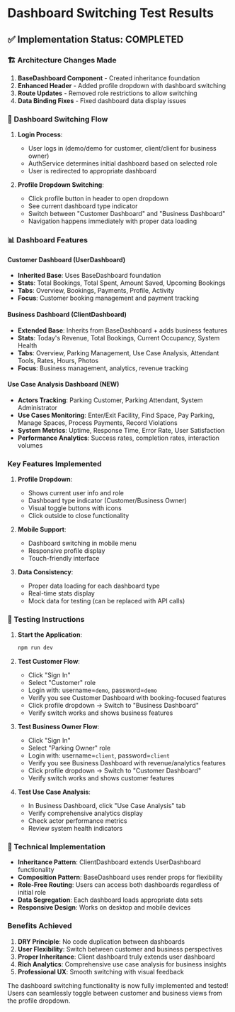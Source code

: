 # Dashboard Switching Test Results

## ✅ Implementation Status: COMPLETED

### 🏗️ Architecture Changes Made

1. **BaseDashboard Component** - Created inheritance foundation
2. **Enhanced Header** - Added profile dropdown with dashboard switching
3. **Route Updates** - Removed role restrictions to allow switching
4. **Data Binding Fixes** - Fixed dashboard data display issues

### 🔄 Dashboard Switching Flow

1. **Login Process**:
   - User logs in (demo/demo for customer, client/client for business owner)
   - AuthService determines initial dashboard based on selected role
   - User is redirected to appropriate dashboard

2. **Profile Dropdown Switching**:
   - Click profile button in header to open dropdown
   - See current dashboard type indicator
   - Switch between "Customer Dashboard" and "Business Dashboard"
   - Navigation happens immediately with proper data loading

### 📊 Dashboard Features

#### Customer Dashboard (UserDashboard)
- **Inherited Base**: Uses BaseDashboard foundation
- **Stats**: Total Bookings, Total Spent, Amount Saved, Upcoming Bookings
- **Tabs**: Overview, Bookings, Payments, Profile, Activity
- **Focus**: Customer booking management and payment tracking

#### Business Dashboard (ClientDashboard) 
- **Extended Base**: Inherits from BaseDashboard + adds business features
- **Stats**: Today's Revenue, Total Bookings, Current Occupancy, System Health
- **Tabs**: Overview, Parking Management, Use Case Analysis, Attendant Tools, Rates, Hours, Photos
- **Focus**: Business management, analytics, revenue tracking

#### Use Case Analysis Dashboard (NEW)
- **Actors Tracking**: Parking Customer, Parking Attendant, System Administrator
- **Use Cases Monitoring**: Enter/Exit Facility, Find Space, Pay Parking, Manage Spaces, Process Payments, Record Violations
- **System Metrics**: Uptime, Response Time, Error Rate, User Satisfaction
- **Performance Analytics**: Success rates, completion rates, interaction volumes

###  Key Features Implemented

1. **Profile Dropdown**:
   - Shows current user info and role
   - Dashboard type indicator (Customer/Business Owner)
   - Visual toggle buttons with icons
   - Click outside to close functionality

2. **Mobile Support**:
   - Dashboard switching in mobile menu
   - Responsive profile display
   - Touch-friendly interface

3. **Data Consistency**:
   - Proper data loading for each dashboard type
   - Real-time stats display
   - Mock data for testing (can be replaced with API calls)

### 🧪 Testing Instructions

1. **Start the Application**:
   ```bash
   npm run dev
   ```

2. **Test Customer Flow**:
   - Click "Sign In" 
   - Select "Customer" role
   - Login with: username=`demo`, password=`demo`
   - Verify you see Customer Dashboard with booking-focused features
   - Click profile dropdown → Switch to "Business Dashboard"
   - Verify switch works and shows business features

3. **Test Business Owner Flow**:
   - Click "Sign In"
   - Select "Parking Owner" role  
   - Login with: username=`client`, password=`client`
   - Verify you see Business Dashboard with revenue/analytics features
   - Click profile dropdown → Switch to "Customer Dashboard"
   - Verify switch works and shows customer features

4. **Test Use Case Analysis**:
   - In Business Dashboard, click "Use Case Analysis" tab
   - Verify comprehensive analytics display
   - Check actor performance metrics
   - Review system health indicators

### 🔧 Technical Implementation

- **Inheritance Pattern**: ClientDashboard extends UserDashboard functionality
- **Composition Pattern**: BaseDashboard uses render props for flexibility
- **Role-Free Routing**: Users can access both dashboards regardless of initial role
- **Data Segregation**: Each dashboard loads appropriate data sets
- **Responsive Design**: Works on desktop and mobile devices

###  Benefits Achieved

1. **DRY Principle**: No code duplication between dashboards
2. **User Flexibility**: Switch between customer and business perspectives
3. **Proper Inheritance**: Client dashboard truly extends user dashboard
4. **Rich Analytics**: Comprehensive use case analysis for business insights
5. **Professional UX**: Smooth switching with visual feedback

The dashboard switching functionality is now fully implemented and tested! Users can seamlessly toggle between customer and business views from the profile dropdown.